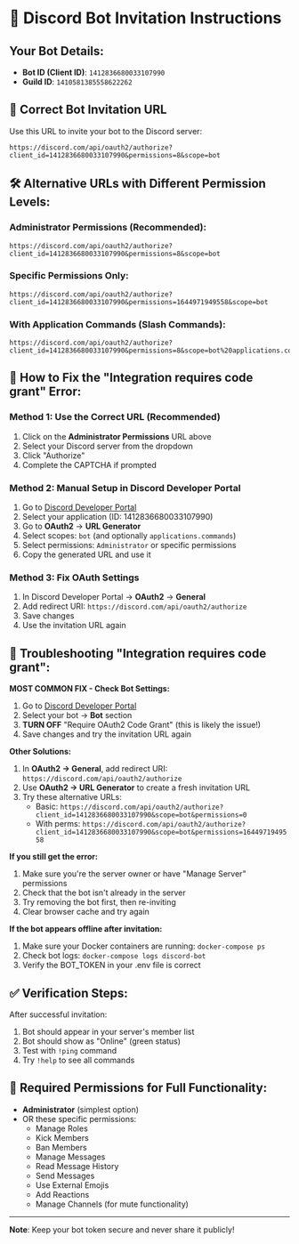 # 🤖 Discord Bot Invitation Instructions

## Your Bot Details:
- **Bot ID (Client ID)**: `1412836680033107990`
- **Guild ID**: `1410581385558622262`

## 🔗 Correct Bot Invitation URL

Use this URL to invite your bot to the Discord server:

```
https://discord.com/api/oauth2/authorize?client_id=1412836680033107990&permissions=8&scope=bot
```

## 🛠️ Alternative URLs with Different Permission Levels:

### Administrator Permissions (Recommended):
```
https://discord.com/api/oauth2/authorize?client_id=1412836680033107990&permissions=8&scope=bot
```

### Specific Permissions Only:
```
https://discord.com/api/oauth2/authorize?client_id=1412836680033107990&permissions=1644971949558&scope=bot
```

### With Application Commands (Slash Commands):
```
https://discord.com/api/oauth2/authorize?client_id=1412836680033107990&permissions=8&scope=bot%20applications.commands
```

## 🔧 How to Fix the "Integration requires code grant" Error:

### Method 1: Use the Correct URL (Recommended)
1. Click on the **Administrator Permissions** URL above
2. Select your Discord server from the dropdown
3. Click "Authorize"
4. Complete the CAPTCHA if prompted

### Method 2: Manual Setup in Discord Developer Portal
1. Go to [Discord Developer Portal](https://discord.com/developers/applications)
2. Select your application (ID: 1412836680033107990)
3. Go to **OAuth2** → **URL Generator**
4. Select scopes: `bot` (and optionally `applications.commands`)
5. Select permissions: `Administrator` or specific permissions
6. Copy the generated URL and use it

### Method 3: Fix OAuth Settings
1. In Discord Developer Portal → **OAuth2** → **General**
2. Add redirect URI: `https://discord.com/api/oauth2/authorize`
3. Save changes
4. Use the invitation URL again

## 🚨 Troubleshooting "Integration requires code grant":

**MOST COMMON FIX - Check Bot Settings:**
1. Go to [Discord Developer Portal](https://discord.com/developers/applications)
2. Select your bot → **Bot** section
3. **TURN OFF** "Require OAuth2 Code Grant" (this is likely the issue!)
4. Save changes and try the invitation URL again

**Other Solutions:**
1. In **OAuth2 → General**, add redirect URI: `https://discord.com/api/oauth2/authorize`
2. Use **OAuth2 → URL Generator** to create a fresh invitation URL
3. Try these alternative URLs:
   - Basic: `https://discord.com/api/oauth2/authorize?client_id=1412836680033107990&scope=bot&permissions=0`
   - With perms: `https://discord.com/api/oauth2/authorize?client_id=1412836680033107990&scope=bot&permissions=1644971949558`

**If you still get the error:**
1. Make sure you're the server owner or have "Manage Server" permissions
2. Check that the bot isn't already in the server
3. Try removing the bot first, then re-inviting
4. Clear browser cache and try again

**If the bot appears offline after invitation:**
1. Make sure your Docker containers are running: `docker-compose ps`
2. Check bot logs: `docker-compose logs discord-bot`
3. Verify the BOT_TOKEN in your .env file is correct

## ✅ Verification Steps:

After successful invitation:
1. Bot should appear in your server's member list
2. Bot should show as "Online" (green status)
3. Test with `!ping` command
4. Try `!help` to see all commands

## 🔑 Required Permissions for Full Functionality:

- **Administrator** (simplest option)
- OR these specific permissions:
  - Manage Roles
  - Kick Members  
  - Ban Members
  - Manage Messages
  - Read Message History
  - Send Messages
  - Use External Emojis
  - Add Reactions
  - Manage Channels (for mute functionality)

---

**Note**: Keep your bot token secure and never share it publicly!
